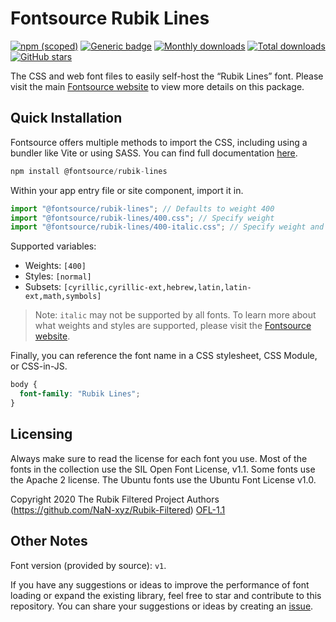 # Fontsource Rubik Lines

[![npm (scoped)](https://img.shields.io/npm/v/@fontsource/rubik-lines?color=brightgreen)](https://www.npmjs.com/package/@fontsource/rubik-lines) [![Generic badge](https://img.shields.io/badge/fontsource-passing-brightgreen)](https://github.com/fontsource/fontsource) [![Monthly downloads](https://badgen.net/npm/dm/@fontsource/rubik-lines)](https://github.com/fontsource/fontsource) [![Total downloads](https://badgen.net/npm/dt/@fontsource/rubik-lines)](https://github.com/fontsource/fontsource) [![GitHub stars](https://img.shields.io/github/stars/fontsource/fontsource.svg?style=social&label=Star)](https://github.com/fontsource/fontsource/stargazers)

The CSS and web font files to easily self-host the “Rubik Lines” font. Please visit the main [Fontsource website](https://fontsource.org/fonts/rubik-lines) to view more details on this package.

## Quick Installation

Fontsource offers multiple methods to import the CSS, including using a bundler like Vite or using SASS. You can find full documentation [here](https://fontsource.org/docs/getting-started/introduction).

```javascript
npm install @fontsource/rubik-lines
```

Within your app entry file or site component, import it in.

```javascript
import "@fontsource/rubik-lines"; // Defaults to weight 400
import "@fontsource/rubik-lines/400.css"; // Specify weight
import "@fontsource/rubik-lines/400-italic.css"; // Specify weight and style
```

Supported variables:
- Weights: `[400]`
- Styles: `[normal]`
- Subsets: `[cyrillic,cyrillic-ext,hebrew,latin,latin-ext,math,symbols]`

> Note: `italic` may not be supported by all fonts. To learn more about what weights and styles are supported, please visit the [Fontsource website](https://fontsource.org/fonts/rubik-lines).

Finally, you can reference the font name in a CSS stylesheet, CSS Module, or CSS-in-JS.

```css
body {
  font-family: "Rubik Lines";
}
```

## Licensing
Always make sure to read the license for each font you use. Most of the fonts in the collection use the SIL Open Font License, v1.1. Some fonts use the Apache 2 license. The Ubuntu fonts use the Ubuntu Font License v1.0.

Copyright 2020 The Rubik Filtered Project Authors (https://github.com/NaN-xyz/Rubik-Filtered)
[OFL-1.1](https://openfontlicense.org)

## Other Notes
Font version (provided by source): `v1`.

If you have any suggestions or ideas to improve the performance of font loading or expand the existing library, feel free to star and contribute to this repository. You can share your suggestions or ideas by creating an [issue](https://github.com/fontsource/fontsource/issues).